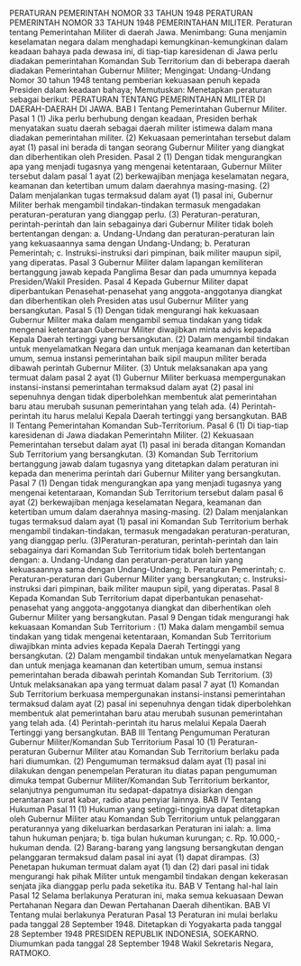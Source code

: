  PERATURAN PEMERINTAH NOMOR 33 TAHUN 1948 PERATURAN PEMERINTAH NOMOR 33 TAHUN 1948 PEMERINTAHAN MILITER. Peraturan tentang Pemerintahan Militer di daerah Jawa.
Menimbang:
 Guna menjamin keselamatan negara dalam menghadapi kemungkinan-kemungkinan dalam keadaan bahaya pada dewasa ini, di tiap-tiap karesidenan di Jawa perlu diadakan pemerintahan Komandan Sub Territorium dan di beberapa daerah diadakan Pemerintahan Gubernur Militer;
Mengingat:
 Undang-Undang Nomor 30 tahun 1948 tentang pemberian kekuasaan penuh kepada Presiden dalam keadaan bahaya; Memutuskan: Menetapkan peraturan sebagai berikut: PERATURAN TENTANG PEMERINTAHAN MILITER DI DAERAH-DAERAH DI JAWA. BAB I Tentang Pemerintahan Gubernur Militer.
Pasal 1
(1) Jika perlu berhubung dengan keadaan, Presiden berhak menyatakan suatu daerah sebagai daerah militer istimewa dalam mana diadakan pemerintahan militer.
(2) Kekuasaan pemerintahan tersebut dalam ayat (1) pasal ini berada di tangan seorang Gubernur Militer yang diangkat dan diberhentikan oleh Presiden.
Pasal 2
(1) Dengan tidak mengurangkan apa yang menjadi tugasnya yang mengenai ketentaraan, Gubernur Militer tersebut dalam pasal 1 ayat (2) berkewajiban menjaga keselamatan negara, keamanan dan ketertiban umum dalam daerahnya masing-masing.
(2) Dalam menjalankan tugas termaksud dalam ayat (1) pasal ini, Gubernur Militer berhak mengambil tindakan-tindakan termasuk mengadakan peraturan-peraturan yang dianggap perlu.
(3) Peraturan-peraturan, perintah-perintah dan lain sebagainya dari Gubernur Militer tidak boleh bertentangan dengan:
a. Undang-Undang dan peraturan-peraturan lain yang kekuasaannya sama dengan Undang-Undang;
b. Peraturan Pemerintah;
c. Instruksi-instruksi dari pimpinan, baik militer maupun sipil, yang diperatas.
Pasal 3
Gubernur Militer dalam lapangan kemiliteran bertanggung jawab kepada Panglima Besar dan pada umumnya kepada Presiden/Wakil Presiden. Pasal 4 Kepada Gubernur Militer dapat diperbantukan Penasehat-penasehat yang anggota-anggotanya diangkat dan diberhentikan oleh Presiden atas usul Gubernur Militer yang bersangkutan. Pasal 5 (1) Dengan tidak mengurangi hak kekuasaan Gubernur Militer maka dalam mengambil semua tindakan yang tidak mengenai ketentaraan Gubernur Militer diwajibkan minta advis kepada Kepala Daerah tertinggi yang bersangkutan.
(2) Dalam mengambil tindakan untuk menyelamatkan Negara dan untuk menjaga keamanan dan ketertiban umum, semua instansi pemerintahan baik sipil maupun militer berada dibawah perintah Gubernur Militer.
(3) Untuk melaksanakan apa yang termuat dalam pasal 2 ayat (1) Gubernur Militer berkuasa mempergunakan instansi-instansi pemerintahan termaksud dalam ayat (2) pasal ini sepenuhnya dengan tidak diperbolehkan membentuk alat pemerintahan baru atau merubah susunan pemerintahan yang telah ada.
(4) Perintah-perintah itu harus melalui Kepala Daerah tertinggi yang bersangkutan.
BAB II Tentang Pemerintahan Komandan Sub-Territorium.
Pasal 6
(1) Di tiap-tiap karesidenan di Jawa diadakan Pemerintahn Militer.
(2) Kekuasaan Pemerintahan tersebut dalam ayat (1) pasal ini berada ditangan Komandan Sub Territorium yang bersangkutan.
(3) Komandan Sub Territorium bertanggung jawab dalam tugasnya yang ditetapkan dalam peraturan ini kepada dan menerima perintah dari Gubernur Militer yang bersangkutan.
Pasal 7
(1) Dengan tidak mengurangkan apa yang menjadi tugasnya yang mengenai ketentaraan, Komandan Sub Territorium tersebut dalam pasal 6 ayat (2) berkewajiban menjaga keselamatan Negara, keamanan dan ketertiban umum dalam daerahnya masing-masing.
(2) Dalam menjalankan tugas termaksud dalam ayat (1) pasal ini Komandan Sub Territorium berhak mengambil tindakan-tindakan, termasuk mengadakan peraturan-peraturan, yang dianggap perlu.
(3)Peraturan-peraturan, perintah-perintah dan lain sebagainya dari Komandan Sub Territorium tidak boleh bertentangan dengan:
a. Undang-Undang dan peraturan-peraturan lain yang kekuasaannya sama dengan Undang-Undang;
b. Peraturan Pemerintah;
c. Peraturan-peraturan dari Gubernur Militer yang bersangkutan;
c. Instruksi-instruksi dari pimpinan, baik militer maupun sipil, yang diperatas.
Pasal 8
Kepada Komandan Sub Territorium dapat diperbantukan penasehat-penasehat yang anggota-anggotanya diangkat dan diberhentikan oleh Gubernur Militer yang bersangkutan. Pasal 9 Dengan tidak mengurangi hak kekuasaan Komandan Sub Territorium :
(1) Maka dalam mengambil semua tindakan yang tidak mengenai ketentaraan, Komandan Sub Territorium diwajibkan minta advies kepada Kepala Daerah Tertinggi yang bersangkutan.
(2) Dalam mengambil tindakan untuk menyelamatkan Negara dan untuk menjaga keamanan dan ketertiban umum, semua instansi pemerintahan berada dibawah perintah Komandan Sub Territorium.
(3) Untuk melaksanakan apa yang termuat dalam pasal 7 ayat (1) Komandan Sub Territorium berkuasa mempergunakan instansi-instansi pemerintahan termaksud dalam ayat (2) pasal ini sepenuhnya dengan tidak diperbolehkan membentuk alat pemerintahan baru atau merubah susunan pemerintahan yang telah ada.
(4) Perintah-perintah itu harus melalui Kepala Daerah Tertinggi yang bersangkutan.
BAB III Tentang Pengumuman Peraturan Gubernur Militer/Komandan Sub Territorium
Pasal 10
(1) Peraturan-peraturan Gubernur Militer atau Komandan Sub Territorium berlaku pada hari diumumkan.
(2) Pengumuman termaksud dalam ayat (1) pasal ini dilakukan dengan penempelan Peraturan itu diatas papan pengumuman dimuka tempat Gubernur Militer/Komandan Sub Territorium berkantor, selanjutnya pengumuman itu sedapat-dapatnya disiarkan dengan perantaraan surat kabar, radio atau penyiar lainnya.
BAB IV Tentang Hukuman
Pasal 11
(1) Hukuman yang setinggi-tingginya dapat ditetapkan oleh Gubernur Militer atau Komandan Sub Territorium untuk pelanggaran peraturannya yang dikeluarkan berdasarkan Peraturan ini ialah:
a. lima tahun hukuman penjara;
b. tiga bulan hukuman kurungan;
c. Rp. 10.000,- hukuman denda.
(2) Barang-barang yang langsung bersangkutan dengan pelanggaran termaksud dalam pasal ini ayat (1) dapat dirampas.
(3) Penetapan hukuman termuat dalam ayat (1) dan (2) dari pasal ini tidak mengurangi hak pihak Militer untuk mengambil tindakan dengan kekerasan senjata jika dianggap perlu pada seketika itu.
BAB V Tentang hal-hal lain
Pasal 12
Selama berlakunya Peraturan ini, maka semua kekuasaan Dewan Pertahanan Negara dan Dewan Pertahanan Daerah dihentikan. BAB VI Tentang mulai berlakunya Peraturan
Pasal 13
Peraturan ini mulai berlaku pada tanggal 28 September 1948. Ditetapkan di Yogyakarta pada tanggal 28 September 1948 PRESIDEN REPUBLIK INDONESIA, SOEKARNO. Diumumkan pada tanggal 28 September 1948 Wakil Sekretaris Negara, RATMOKO.